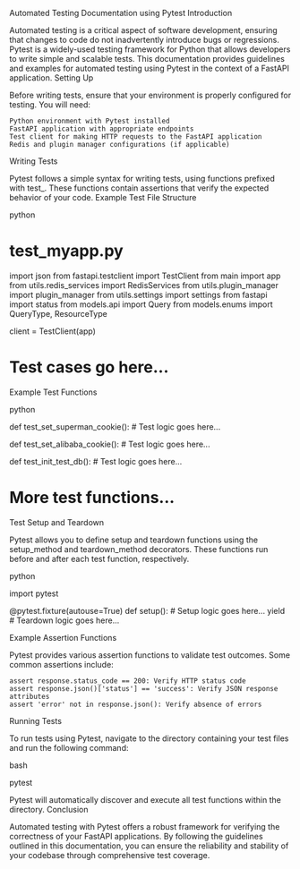 Automated Testing Documentation using Pytest
Introduction

Automated testing is a critical aspect of software development, ensuring that changes to code do not inadvertently introduce bugs or regressions. Pytest is a widely-used testing framework for Python that allows developers to write simple and scalable tests. This documentation provides guidelines and examples for automated testing using Pytest in the context of a FastAPI application.
Setting Up

Before writing tests, ensure that your environment is properly configured for testing. You will need:

    Python environment with Pytest installed
    FastAPI application with appropriate endpoints
    Test client for making HTTP requests to the FastAPI application
    Redis and plugin manager configurations (if applicable)

Writing Tests

Pytest follows a simple syntax for writing tests, using functions prefixed with test_. These functions contain assertions that verify the expected behavior of your code.
Example Test File Structure

python

# test_myapp.py

import json
from fastapi.testclient import TestClient
from main import app
from utils.redis_services import RedisServices
from utils.plugin_manager import plugin_manager
from utils.settings import settings
from fastapi import status
from models.api import Query
from models.enums import QueryType, ResourceType

client = TestClient(app)

# Test cases go here...

Example Test Functions

python

def test_set_superman_cookie():
    # Test logic goes here...

def test_set_alibaba_cookie():
    # Test logic goes here...

def test_init_test_db():
    # Test logic goes here...

# More test functions...

Test Setup and Teardown

Pytest allows you to define setup and teardown functions using the setup_method and teardown_method decorators. These functions run before and after each test function, respectively.

python

import pytest

@pytest.fixture(autouse=True)
def setup():
    # Setup logic goes here...
    yield
    # Teardown logic goes here...

Example Assertion Functions

Pytest provides various assertion functions to validate test outcomes. Some common assertions include:

    assert response.status_code == 200: Verify HTTP status code
    assert response.json()['status'] == 'success': Verify JSON response attributes
    assert 'error' not in response.json(): Verify absence of errors

Running Tests

To run tests using Pytest, navigate to the directory containing your test files and run the following command:

bash

pytest

Pytest will automatically discover and execute all test functions within the directory.
Conclusion

Automated testing with Pytest offers a robust framework for verifying the correctness of your FastAPI applications. By following the guidelines outlined in this documentation, you can ensure the reliability and stability of your codebase through comprehensive test coverage.
